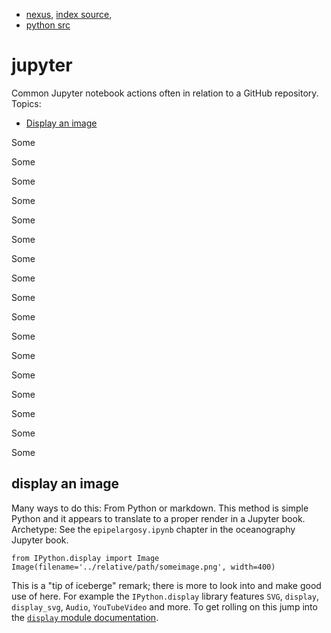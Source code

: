 - [nexus](https://robfatland.github.io/nexus), [index source](https://github.com/robfatland/nexus/blob/gh-pages/index.md), 
- [python src](https://github.com/robfatland/nexus/blob/gh-pages/python/index.md)

# jupyter

Common Jupyter notebook actions often in relation to a GitHub repository. Topics:


- [Display an image](#display-an-image)

Some

Some

Some

Some

Some

Some

Some

Some

Some

Some

Some

Some

Some

Some

Some

Some

Some



## display an image

Many ways to do this: From Python or markdown. This method is simple Python and it appears 
to translate to a proper render in a Jupyter book. Archetype: See the `epipelargosy.ipynb`
chapter in the oceanography Jupyter book.


```
from IPython.display import Image
Image(filename='../relative/path/someimage.png', width=400)
```

This is a "tip of iceberge" remark; there is more to look into and make good use of here. For
example the `IPython.display` library features `SVG`, `display`, `display_svg`, `Audio`, `YouTubeVideo`
and more. To get rolling on this jump into the
[`display` module documentation](https://ipython.readthedocs.io/en/8.26.0/api/generated/IPython.display.html).

